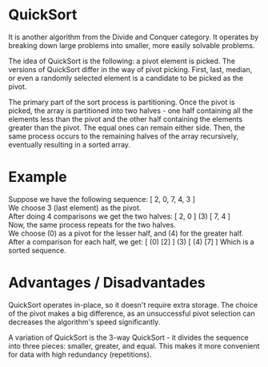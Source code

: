 # QuickSort
It is another algorithm from the Divide and Conquer category. 
It operates by breaking down large problems into smaller, more easily solvable problems. 

The idea of QuickSort is the following: a pivot element is picked. The versions of QuickSort differ in the way of pivot picking. First, last, median, or even a randomly selected element is a candidate to be picked as the pivot.

The primary part of the sort process is partitioning. Once the pivot is picked, the array is partitioned into two halves - one half containing all the elements less than the pivot and the other half containing the elements greater than the pivot. The equal ones can remain either side. Then, the same process occurs to the remaining halves of the array recursively, eventually resulting in a sorted array.

# Example

Suppose we have the following sequence:
[ 2, 0, 7, 4, 3 ]<br>
We choose 3 (last element) as the pivot. <br>
After doing 4 comparisons we get the two halves:
[ 2, 0 ] (3) [ 7, 4 ]<br>
Now, the same process repeats for the two halves. <br>We choose (0) as a pivot for the lesser half, and (4) for the greater half.<br>
After a comparison for each half, we get:
[ (0) [2] ] (3) [ (4) [7] ]
Which is a sorted sequence.

# Advantages / Disadvantades

QuickSort operates in-place, so it doesn't require extra storage.
The choice of the pivot makes a big difference, as an unsuccessful pivot selection can decreases the algorithm's speed significantly.

A variation of QuickSort is the 3-way QuickSort - it divides the sequence into three pieces: smaller, greater, and equal. This makes it more convenient for data with high redundancy (repetitions).